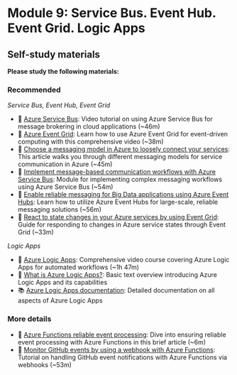# Module 9: Service Bus. Event Hub. Event Grid. Logic Apps

## Self-study materials

**Please study the following materials:**

### Recommended

*Service Bus, Event Hub, Event Grid*
- 🎥 [Azure Service Bus](https://www.linkedin.com/learning/azure-service-bus): Video tutorial on using Azure Service Bus for message brokering in cloud applications (~46m)
- 🎥 [Azure Event Grid](https://www.linkedin.com/learning/azure-event-grid): Learn how to use Azure Event Grid for event-driven computing with this comprehensive video (~38m)
- 📄 [Choose a messaging model in Azure to loosely connect your services](https://docs.microsoft.com/en-us/learn/modules/choose-a-messaging-model-in-azure-to-connect-your-services/): This article walks you through different messaging models for service communication in Azure (~45m)
- 📄 [Implement message-based communication workflows with Azure Service Bus](https://docs.microsoft.com/en-us/learn/modules/implement-message-workflows-with-service-bus/): Module for implementing complex messaging workflows using Azure Service Bus (~54m)
- 📄 [Enable reliable messaging for Big Data applications using Azure Event Hubs](https://docs.microsoft.com/en-us/learn/modules/enable-reliable-messaging-for-big-data-apps-using-event-hubs/): Learn how to utilize Azure Event Hubs for large-scale, reliable messaging solutions (~56m)
- 📄 [React to state changes in your Azure services by using Event Grid](https://docs.microsoft.com/en-us/learn/modules/react-to-state-changes-using-event-grid/): Guide for responding to changes in Azure service states through Event Grid (~33m)

*Logic Apps*
- 🎥 [Azure Logic Apps](https://www.linkedin.com/learning/azure-logic-apps/): Comprehensive video course covering Azure Logic Apps for automated workflows (~1h 47m)
- 📘 [What is Azure Logic Apps?](https://learn.microsoft.com/en-us/azure/logic-apps/logic-apps-overview): Basic text overview introducing Azure Logic Apps and its capabilities
- 📚 [Azure Logic Apps documentation](https://learn.microsoft.com/en-us/azure/logic-apps/): Detailed documentation on all aspects of Azure Logic Apps

### More details

- 📄 [Azure Functions reliable event processing](https://docs.microsoft.com/en-us/azure/azure-functions/functions-reliable-event-processing): Dive into ensuring reliable event processing with Azure Functions in this brief article (~6m)
- 📄 [Monitor GitHub events by using a webhook with Azure Functions](https://docs.microsoft.com/en-us/learn/modules/monitor-github-events-with-a-function-triggered-by-a-webhook/): Tutorial on handling GitHub event notifications with Azure Functions via webhooks (~53m)
